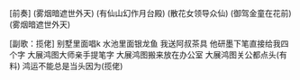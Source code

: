 [前奏]
(雾烟暗遮世外天)
(有仙山幻作月台殿)
(散花女领导众仙)
(御驾金童在花前)
(雾烟暗遮世外天)

[副歌：揽佬]
别墅里面唱k
水池里面银龙鱼
我送阿叔茶具
他研墨下笔直接给我四个字
大展鸿图大师亲手提笔字
大展鸿图搬来放在办公室
大展鸿图关公都点头(有料)
鸿运不能总是当头因为(揽佬)
